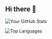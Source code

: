 ## Hi there 👋

<!--
**Clobie/Clobie** is a ✨ _special_ ✨ repository because its `README.md` (this file) appears on your GitHub profile.

Here are some ideas to get you started:

- 🔭 I’m currently working on ...
- 🌱 I’m currently learning ...
- 👯 I’m looking to collaborate on ...
- 🤔 I’m looking for help with ...
- 💬 Ask me about ...
- 📫 How to reach me: ...
- 😄 Pronouns: ...
- ⚡ Fun fact: ...
-->

![Your GitHub Stats](https://github-readme-stats.vercel.app/api?username=clobie&show_icons=true&theme=radical)

![Top Languages](https://github-readme-stats.vercel.app/api/top-langs/?username=clobie&layout=compact&theme=radical)
